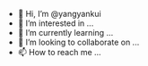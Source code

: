 - 👋 Hi, I’m @yangyankui
- 👀 I’m interested in ...
- 🌱 I’m currently learning ...
- 💞️ I’m looking to collaborate on ...
- 📫 How to reach me ...

<!---
yangyankui/yangyankui is a ✨ special ✨ repository because its `README.md` (this file) appears on your GitHub profile.
You can click the Preview link to take a look at your changes.
--->
